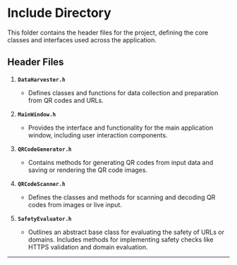 # Include Directory

This folder contains the header files for the project, defining the core classes and interfaces used across the application.

## Header Files

1. **`DataHarvester.h`**
   - Defines classes and functions for data collection and preparation from QR codes and URLs.

2. **`MainWindow.h`**
   - Provides the interface and functionality for the main application window, including user interaction components.

3. **`QRCodeGenerator.h`**
   - Contains methods for generating QR codes from input data and saving or rendering the QR code images.

4. **`QRCodeScanner.h`**
   - Defines the classes and methods for scanning and decoding QR codes from images or live input.

5. **`SafetyEvaluator.h`**
   - Outlines an abstract base class for evaluating the safety of URLs or domains. Includes methods for implementing safety checks like HTTPS validation and domain evaluation.

---



